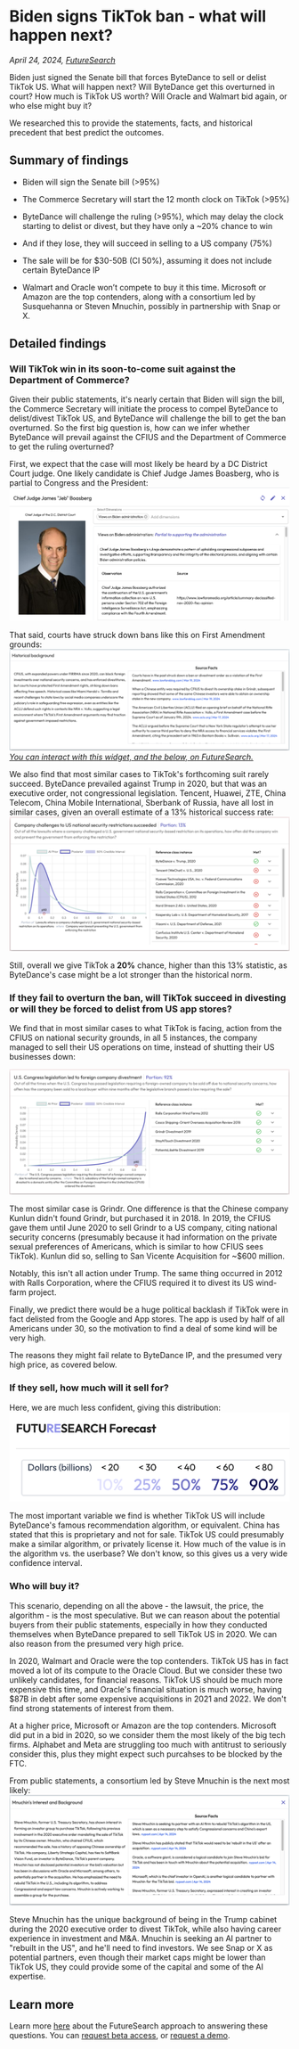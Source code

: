 # Biden signs TikTok ban - what will happen next?
*April 24, 2024, [FutureSearch](https://futuresearch.ai)*

Biden just signed the Senate bill that forces ByteDance to sell or delist TikTok US. What will happen next? Will ByteDance get this overturned in court? How much is TikTok US worth? Will Oracle and Walmart bid again, or who else might buy it?

We researched this to provide the statements, facts, and historical precedent that best predict the outcomes.

## Summary of findings

  - Biden will sign the Senate bill (>95%)

  - The Commerce Secretary will start the 12 month clock on TikTok (>95%)

  - ByteDance will challenge the ruling (>95%), which may delay the clock starting to delist or divest, but they have only a ~20% chance to win

  - And if they lose, they will succeed in selling to a US company (75%)

  - The sale will be for $30-50B (CI 50%), assuming it does not include certain ByteDance IP

  - Walmart and Oracle won’t compete to buy it this time. Microsoft or Amazon are the top contenders, along with a consortium led by Susquehanna or Steven Mnuchin, possibly in partnership with Snap or X.

## Detailed findings

### Will TikTok win in its soon-to-come suit against the Department of Commerce?

Given their public statements, it's nearly certain that Biden will sign the bill, the Commerce Secretary will initiate the process to compel ByteDance to delist/divest TikTok US, and ByteDance will challenge the bill to get the ban overturned. So the first big question is, how can we infer whether ByteDance will prevail against the CFIUS and the Department of Commerce to get the ruling overturned?

First, we expect that the case will most likely be heard by a DC District Court judge. One likely candidate is Chief Judge James Boasberg, who is partial to Congress and the President:
![judge](/TikTok-judge.png)

That said, courts have struck down bans like this on First Amendment grounds:
![background](/TikTok-suit-background.png)
*[You can interact with this widget, and the below, on FutureSearch.](https://app.futuresearch.ai/forecasts/ZYMek/public)*

We also find that most similar cases to TikTok's forthcoming suit rarely succeed. ByteDance prevailed against Trump in 2020, but that was an executive order, not congressional legislation. Tencent, Huawei, ZTE, China Telecom, China Mobile International, Sberbank of Russia, have all lost in similar cases, given an overall estimate of a 13% historical success rate:
![model](/TikTok-suit-model.png)

Still, overall we give TikTok a **20%** chance, higher than this 13% statistic, as ByteDance's case might be a lot stronger than the historical norm.

### If they fail to overturn the ban, will TikTok succeed in divesting or will they be forced to delist from US app stores?

We find that in most similar cases to what TikTok is facing, action from the CFIUS on national security grounds, in all 5 instances, the company managed to sell their US operations on time, instead of shutting their US businesses down:

![divestment](/Divestment-model.png)

The most similar case is Grindr. One difference is that the Chinese company Kunlun didn't found Grindr, but purchased it in 2018. In 2019, the CFIUS gave them until June 2020 to sell Grindr to a US company, citing national security concerns (presumably because it had information on the private sexual preferences of Americans, which is similar to how CFIUS sees TikTok). Kunlun did so, selling to San Vicente Acquisition for ~$600 million.

Notably, this isn't all action under Trump. The same thing occurred in 2012 with Ralls Corporation, where the CFIUS required it to divest its US wind-farm project.

Finally, we predict there would be a huge political backlash if TikTok were in fact delisted from the Google and App stores. The app is used by half of all Americans under 30, so the motivation to find a deal of some kind will be very high.

The reasons they might fail relate to ByteDance IP, and the presumed very high price, as covered below.

### If they sell, how much will it sell for?

Here, we are much less confident, giving this distribution:
![distribution](/TikTok-sale-price.png)

The most important variable we find is whether TikTok US will include ByteDance's famous recommendation algorithm, or equivalent. China has stated that this is proprietary and not for sale. TikTok US could presumably make a similar algorithm, or privately license it. How much of the value is in the algorithm vs. the userbase? We don't know, so this gives us a very wide confidence interval.

### Who will buy it?

This scenario, depending on all the above - the lawsuit, the price, the algorithm - is the most speculative. But we can reason about the potential buyers from their public statements, especially in how they conducted themselves when ByteDance prepared to sell TikTok US in 2020. We can also reason from the presumed very high price.

In 2020, Walmart and Oracle were the top contenders. TikTok US has in fact moved a lot of its compute to the Oracle Cloud. But we consider these two unlikely candidates, for financial reasons. TikTok US should be much more expensive this time, and Oracle's financial situation is much worse, having $87B in debt after some expensive acquisitions in 2021 and 2022. We don't find strong statements of interest from them.

At a higher price, Microsoft or Amazon are the top contenders. Microsoft did put in a bid in 2020, so we consider them the most likely of the big tech firms. Alphabet and Meta are struggling too much with antitrust to seriously consider this, plus they might expect such purcahses to be blocked by the FTC.

From public statements, a consortium led by Steve Mnuchin is the next most likely:
![distribution](/Mnuchin-interest.png)

Steve Mnuchin has the unique background of being in the Trump cabinet during the 2020 executive order to divest TikTok, while also having career experience in investment and M&A. Mnuchin is seeking an AI partner to "rebuilt in the US", and he'll need to find investors. We see Snap or X as potential partners, even though their market caps might be lower than TikTok US, they could provide some of the capital and some of the AI expertise. 

## Learn more

Learn more [here](https://github.com/varunaai) about the FutureSearch approach to answering these questions. You can [request beta access](https://futuresearch.ai/futuresearch-beta-waitlist), or [request a demo](https://futuresearch.ai/request-a-demo).

